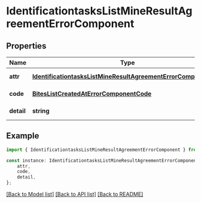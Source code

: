 # IdentificationtasksListMineResultAgreementErrorComponent


## Properties

Name | Type | Description | Notes
------------ | ------------- | ------------- | -------------
**attr** | [**IdentificationtasksListMineResultAgreementErrorComponentAttr**](IdentificationtasksListMineResultAgreementErrorComponentAttr.md) |  | [default to undefined]
**code** | [**BitesListCreatedAtErrorComponentCode**](BitesListCreatedAtErrorComponentCode.md) |  | [default to undefined]
**detail** | **string** |  | [default to undefined]

## Example

```typescript
import { IdentificationtasksListMineResultAgreementErrorComponent } from 'mosquito-alert';

const instance: IdentificationtasksListMineResultAgreementErrorComponent = {
    attr,
    code,
    detail,
};
```

[[Back to Model list]](../README.md#documentation-for-models) [[Back to API list]](../README.md#documentation-for-api-endpoints) [[Back to README]](../README.md)

